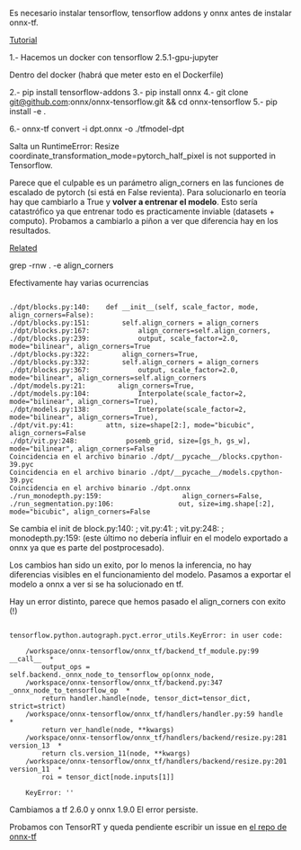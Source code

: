Es necesario instalar tensorflow, tensorflow addons y onnx antes de instalar onnx-tf.

[Tutorial](https://github.com/onnx/tutorials/blob/master/tutorials/OnnxTensorflowImport.ipynb)

1.- Hacemos un docker con tensorflow 2.5.1-gpu-jupyter

Dentro del docker (habrá que meter esto en el Dockerfile)

2.- pip install tensorflow-addons
3.- pip install onnx
4.- git clone git@github.com:onnx/onnx-tensorflow.git && cd onnx-tensorflow
5.- pip install -e .

6.- onnx-tf convert -i dpt.onnx -o ./tfmodel-dpt

Salta un RuntimeError: Resize coordinate_transformation_mode=pytorch_half_pixel is not supported in Tensorflow.

Parece que el culpable es un parámetro align_corners en las funciones de escalado de pytorch (si está en False revienta).
Para solucionarlo en teoría hay que cambiarlo a True y **volver a entrenar el modelo**. Esto sería catastrófico ya que entrenar todo es practicamente inviable (datasets + computo).
Probamos a cambiarlo a piñon a ver que diferencia hay en los resultados.

[Related](https://github.com/onnx/onnx-tensorflow/issues/632)

grep -rnw . -e align_corners

Efectivamente hay varias ocurrencias

```

./dpt/blocks.py:140:    def __init__(self, scale_factor, mode, align_corners=False):
./dpt/blocks.py:151:        self.align_corners = align_corners
./dpt/blocks.py:167:            align_corners=self.align_corners,
./dpt/blocks.py:239:            output, scale_factor=2.0, mode="bilinear", align_corners=True
./dpt/blocks.py:322:        align_corners=True,
./dpt/blocks.py:332:        self.align_corners = align_corners
./dpt/blocks.py:367:            output, scale_factor=2.0, mode="bilinear", align_corners=self.align_corners
./dpt/models.py:21:        align_corners=True,
./dpt/models.py:104:            Interpolate(scale_factor=2, mode="bilinear", align_corners=True),
./dpt/models.py:138:            Interpolate(scale_factor=2, mode="bilinear", align_corners=True),
./dpt/vit.py:41:        attn, size=shape[2:], mode="bicubic", align_corners=False
./dpt/vit.py:248:            posemb_grid, size=[gs_h, gs_w], mode="bilinear", align_corners=False
Coincidencia en el archivo binario ./dpt/__pycache__/blocks.cpython-39.pyc
Coincidencia en el archivo binario ./dpt/__pycache__/models.cpython-39.pyc
Coincidencia en el archivo binario ./dpt.onnx
./run_monodepth.py:159:                    align_corners=False,
./run_segmentation.py:106:                out, size=img.shape[:2], mode="bicubic", align_corners=False

```

Se cambia el init de block.py:140: ; vit.py:41: ; vit.py:248: ; monodepth.py:159: (este último no debería influir en el modelo exportado a onnx ya que es parte del postprocesado).

Los cambios han sido un exito, por lo menos la inferencia, no hay diferencias visibles en el funcionamiento del modelo. Pasamos a exportar el modelo a onnx a ver si se ha solucionado en tf.

Hay un error distinto, parece que hemos pasado el align_corners con exito (!)

```

tensorflow.python.autograph.pyct.error_utils.KeyError: in user code:

    /workspace/onnx-tensorflow/onnx_tf/backend_tf_module.py:99 __call__  *
        output_ops = self.backend._onnx_node_to_tensorflow_op(onnx_node,
    /workspace/onnx-tensorflow/onnx_tf/backend.py:347 _onnx_node_to_tensorflow_op  *
        return handler.handle(node, tensor_dict=tensor_dict, strict=strict)
    /workspace/onnx-tensorflow/onnx_tf/handlers/handler.py:59 handle  *
        return ver_handle(node, **kwargs)
    /workspace/onnx-tensorflow/onnx_tf/handlers/backend/resize.py:281 version_13  *
        return cls.version_11(node, **kwargs)
    /workspace/onnx-tensorflow/onnx_tf/handlers/backend/resize.py:201 version_11  *
        roi = tensor_dict[node.inputs[1]]

    KeyError: ''

```

Cambiamos a tf 2.6.0 y onnx 1.9.0
El error persiste.

Probamos con TensorRT y queda pendiente escribir un issue en [el repo de onnx-tf](https://github.com/onnx/onnx-tensorflow)